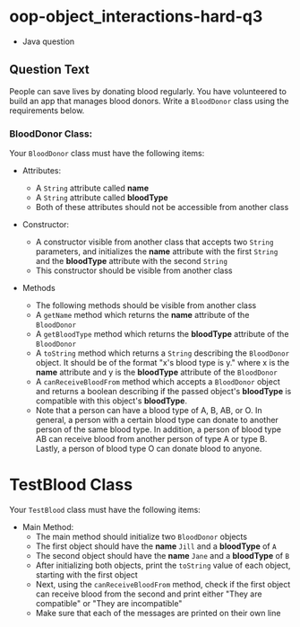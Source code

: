 # oop-object_interactions-hard-q3

- Java question

## Question Text

People can save lives by donating blood regularly. You have volunteered to build an app that manages blood donors. Write
a `BloodDonor` class using the requirements below.

### BloodDonor Class:

Your `BloodDonor` class must have the following items:

- Attributes:
    - A `String` attribute called **name**
    - A `String` attribute called **bloodType**
    - Both of these attributes should not be accessible from another class

- Constructor:
    - A constructor visible from another class that accepts two `String` parameters, and initializes the **name**
      attribute with the first `String` and the **bloodType** attribute with the second `String`
    - This constructor should be visible from another class

- Methods
    - The following methods should be visible from another class
    - A `getName` method which returns the **name** attribute of the `BloodDonor`
    - A `getBloodType` method which returns the **bloodType** attribute of the `BloodDonor`
    - A `toString` method which returns a `String` describing the `BloodDonor` object. It should be of the format "x's
      blood type is y." where x is the **name** attribute and y is the **bloodType** attribute of the `BloodDonor`
    - A `canReceiveBloodFrom` method which accepts a `BloodDonor` object and returns a boolean describing if the passed
      object's **bloodType** is compatible with this object's **bloodType**. 
    - Note that a person can have a blood type of A, B, AB, or O. In general, a person with a certain blood type can 
      donate to another person of the same blood type. In addition, a person of blood type AB can receive blood from 
      another person of type A or type B. Lastly, a person of blood type O can donate blood to anyone.

# TestBlood Class

Your `TestBlood` class must have the following items:

- Main Method:
    - The main method should initialize two `BloodDonor` objects
    - The first object should have the **name** `Jill` and a **bloodType** of `A`
    - The second object should have the **name** `Jane` and a **bloodType** of `B`
    - After initializing both objects, print the `toString` value of each object, starting with the first object
    - Next, using the `canReceiveBloodFrom` method, check if the first object can receive blood from the second and 
      print either "They are compatible" or "They are incompatible"
    - Make sure that each of the messages are printed on their own line
    
